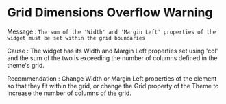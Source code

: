 # Grid Dimensions Overflow Warning

Message : `The sum of the 'Width' and 'Margin Left' properties of the widget must be set within the grid boundaries`

Cause : The widget has its Width and Margin Left properties set using 'col' and the sum of the two is exceeding the number of columns defined in the theme's grid.

Recommendation : Change Width or Margin Left properties of the element so that they fit within the grid, or change the Grid property of the Theme to increase the number of columns of the grid.

